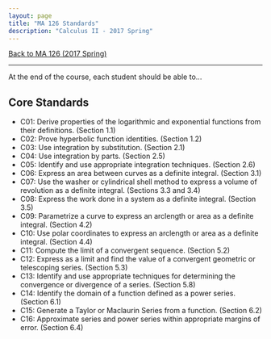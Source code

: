 ```yaml
---
layout: page
title: "MA 126 Standards"
description: "Calculus II - 2017 Spring"
---
```


[Back to MA 126 (2017 Spring)](..)

---

At the end of the course, each student should be able to...

## Core Standards

* C01: Derive properties of the logarithmic and exponential functions from their
       definitions. (Section 1.1)
* C02: Prove hyperbolic function identities. (Section 1.2)
* C03: Use integration by substitution. (Section 2.1)
* C04: Use integration by parts. (Section 2.5)
* C05: Identify and use appropriate integration techniques. (Section 2.6)
* C06: Express an area between curves as a definite integral. (Section 3.1)
* C07: Use the washer or cylindrical shell method to express a volume of
       revolution as a definite integral. (Sections 3.3 and 3.4)
* C08: Express the work done in a system as a definite integral.
       (Section 3.5)
* C09: Parametrize a curve to express an arclength or area as a definite
       integral. (Section 4.2)
* C10: Use polar coordinates to express an arclength or area as a definite
       integral. (Section 4.4)
* C11: Compute the limit of a convergent sequence. (Section 5.2)
* C12: Express as a limit and find the value of a convergent geometric or
       telescoping series. (Section 5.3)
* C13: Identify and use appropriate techniques for determining the
       convergence or divergence of a series. (Section 5.8)
* C14: Identify the domain of a function defined as a power series.
       (Section 6.1)
* C15: Generate a Taylor or Maclaurin Series from a function. (Section 6.2)
* C16: Approximate series and power series within appropriate margins of error.
       (Section 6.4)


[usaonline]: https://ecampus.southalabama.edu/portal/site/4eed09d5-644d-44ed-985f-de0673e68b1a

[usacoursepolicies]: https://www.southalabama.edu/departments/academicaffairs/resources/policies/additionalacademiccoursepolicies.pdf

[text]: http://prof.clontz.org/resources/calculus2/

[calendar]: /classes/2017/01/ma126/calendar

